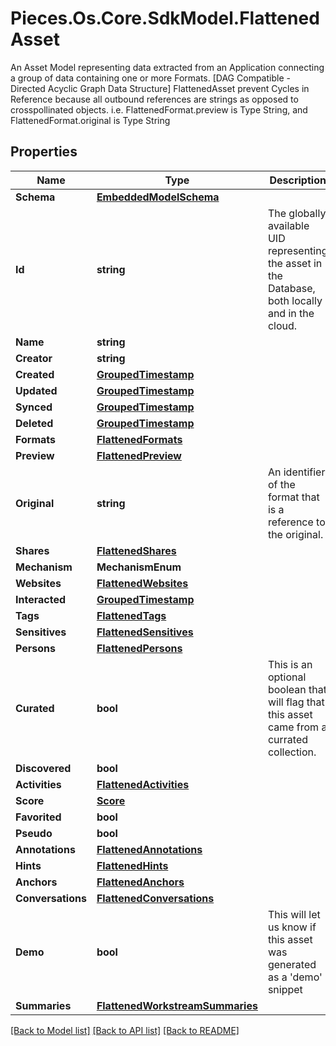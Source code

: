 # Pieces.Os.Core.SdkModel.FlattenedAsset
An Asset Model representing data extracted from an Application connecting a group of data containing one or more Formats. [DAG Compatible - Directed Acyclic Graph Data Structure]  FlattenedAsset prevent Cycles in Reference because all outbound references are strings as opposed to crosspollinated objects.  i.e. FlattenedFormat.preview is Type String, and FlattenedFormat.original is Type String

## Properties

Name | Type | Description | Notes
------------ | ------------- | ------------- | -------------
**Schema** | [**EmbeddedModelSchema**](EmbeddedModelSchema.md) |  | [optional] 
**Id** | **string** | The globally available UID representing the asset in the Database, both locally and in the cloud. | 
**Name** | **string** |  | [optional] 
**Creator** | **string** |  | 
**Created** | [**GroupedTimestamp**](GroupedTimestamp.md) |  | 
**Updated** | [**GroupedTimestamp**](GroupedTimestamp.md) |  | 
**Synced** | [**GroupedTimestamp**](GroupedTimestamp.md) |  | [optional] 
**Deleted** | [**GroupedTimestamp**](GroupedTimestamp.md) |  | [optional] 
**Formats** | [**FlattenedFormats**](FlattenedFormats.md) |  | 
**Preview** | [**FlattenedPreview**](FlattenedPreview.md) |  | 
**Original** | **string** | An identifier of the format that is a reference to the original. | 
**Shares** | [**FlattenedShares**](FlattenedShares.md) |  | [optional] 
**Mechanism** | **MechanismEnum** |  | 
**Websites** | [**FlattenedWebsites**](FlattenedWebsites.md) |  | [optional] 
**Interacted** | [**GroupedTimestamp**](GroupedTimestamp.md) |  | [optional] 
**Tags** | [**FlattenedTags**](FlattenedTags.md) |  | [optional] 
**Sensitives** | [**FlattenedSensitives**](FlattenedSensitives.md) |  | [optional] 
**Persons** | [**FlattenedPersons**](FlattenedPersons.md) |  | [optional] 
**Curated** | **bool** | This is an optional boolean that will flag that this asset came from a currated collection. | [optional] 
**Discovered** | **bool** |  | [optional] 
**Activities** | [**FlattenedActivities**](FlattenedActivities.md) |  | [optional] 
**Score** | [**Score**](Score.md) |  | [optional] 
**Favorited** | **bool** |  | [optional] 
**Pseudo** | **bool** |  | [optional] 
**Annotations** | [**FlattenedAnnotations**](FlattenedAnnotations.md) |  | [optional] 
**Hints** | [**FlattenedHints**](FlattenedHints.md) |  | [optional] 
**Anchors** | [**FlattenedAnchors**](FlattenedAnchors.md) |  | [optional] 
**Conversations** | [**FlattenedConversations**](FlattenedConversations.md) |  | [optional] 
**Demo** | **bool** | This will let us know if this asset was generated as a &#39;demo&#39; snippet | [optional] 
**Summaries** | [**FlattenedWorkstreamSummaries**](FlattenedWorkstreamSummaries.md) |  | [optional] 

[[Back to Model list]](../README.md#documentation-for-models) [[Back to API list]](../README.md#documentation-for-api-endpoints) [[Back to README]](../README.md)

